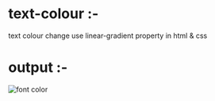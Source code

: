 # text-colour :-
text colour change use linear-gradient property in html &amp; css

# output :-
![font color](https://github.com/SAHILRATHO/text-colour/assets/144763172/c67495d4-d706-4a8b-84ab-f48390ffc17f)
